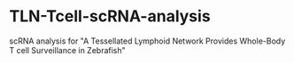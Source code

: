 # TLN-Tcell-scRNA-analysis
scRNA analysis for "A Tessellated Lymphoid Network Provides Whole-Body T cell Surveillance in Zebrafish"

